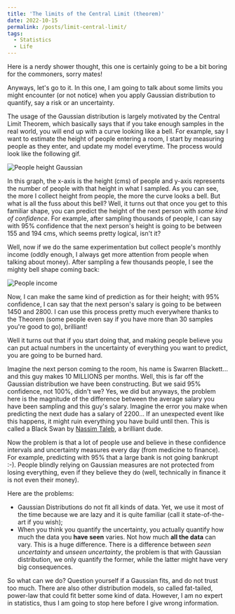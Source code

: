 ```yaml
---
title: 'The limits of the Central Limit (theorem)'
date: 2022-10-15
permalink: /posts/limit-central-limit/
tags:
  - Statistics
  - Life
---
```


Here is a nerdy shower thought, this one is certainly going to be a bit boring for the commoners, sorry mates!

Anyways, let's go to it. In this one, I am going to talk about some limits you might encounter (or not notice) when you apply Gaussian distribution to quantify, say a risk or an uncertainty.

The usage of the Gaussian distribution is largely motivated by the Central Limit Theorem, which basically says that if you take enough samples in the real world, you will end up with a curve looking like a bell. For example, say I want to estimate the height of people entering a room, I start by measuring people as they enter, and update my model everytime. The process would look like the following gif.

![People height Gaussian](../people_height.gif)

In this graph, the x-axis is the height (cms) of people and y-axis represents the number of people with that height in what I sampled. As you can see, the more I collect height from people, the more the curve looks a bell. But what is all the fuss about this bell? Well, it turns out that once you get to this familiar shape, you can predict the height of the next person with *some kind of confidence*. For example, after sampling thousands of people, I can say with 95% confidence that the next person's height is going to be between 155 and 194 cms, which seems pretty logical, isn't it? 

Well, now if we do the same experimentation but collect people's monthly income (oddly enough, I always get more attention from people when talking about money). After sampling a few thousands people, I see the mighty bell shape coming back:

![People income](../people_salary_normal.png)

Now, I can make the same kind of prediction as for their height; with 95% confidence, I can say that the next person's salary is going to be between 1450 and 2800. I can use this process pretty much everywhere thanks to the Theorem (some people even say if you have more than 30 samples you're good to go), brilliant!

Well it turns out that if you start doing that, and making people believe you can put actual numbers in the uncertainty of everything you want to predict, you are going to be burned hard. 

Imagine the next person coming to the room, his name is Swarren Blackett... and this guy makes 10 MILLIONS per months. Well, this is far off the Gaussian distribution we have been constructing. But we said 95% confidence, not 100%, didn't we? Yes, we did but anyways, the problem here is the magnitude of the difference between the average salary you have been sampling and this guy's salary. Imagine the error you make when predicting the next dude has a salary of 2200... If an unexpected event like this happens, it might ruin everything you have build until then. This is called a Black Swan by [Nassim Taleb](https://en.wikipedia.org/wiki/Nassim_Nicholas_Taleb), a brilliant dude.

Now the problem is that a lot of people use and believe in these confidence intervals and uncertainty measures every day (from medicine to finance). For example, predicting with 95% that a large bank is not going bankrupt :-). People blindly relying on Gaussian measures are not protected from losing everything, even if they believe they do (well, technically in finance it is not even their money).

Here are the problems:
* Gaussian Distributions do not fit all kinds of data. Yet, we use it most of the time because we are lazy and it is quite familiar (call it state-of-the-art if you wish);
* When you think you quantify the uncertainty, you actually quantify how much the data you **have seen** varies. Not how much **all the data** can vary. This is a huge difference. There is a difference between *seen uncertainty* and *unseen uncertainty*, the problem is that with Gaussian distribution, we only quantify the former, while the latter might have very big consequences. 

So what can we do? Question yourself if a Gaussian fits, and do not trust too much. There are also other distribution models, so called fat-tailed, power-law that could fit better some kind of data. However, I am no expert in statistics, thus I am going to stop here before I give wrong information.
